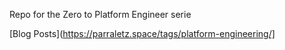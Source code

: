 Repo for the Zero to Platform Engineer serie 

[Blog Posts](https://parraletz.space/tags/platform-engineering/]